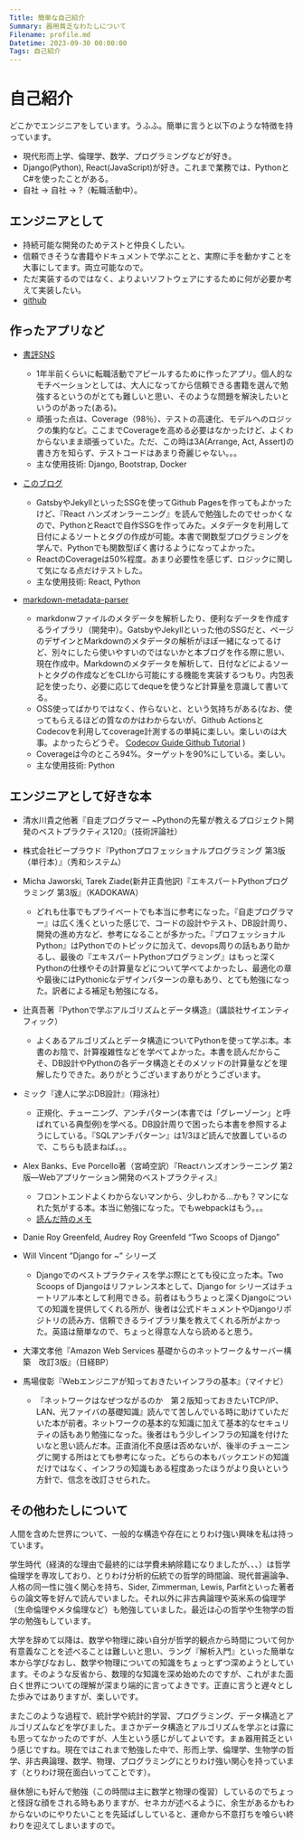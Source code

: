 ```yaml
---
Title: 簡単な自己紹介
Summary: 器用貧乏なわたしについて
Filename: profile.md
Datetime: 2023-09-30 00:00:00
Tags: 自己紹介
---
```


# 自己紹介

どこかでエンジニアをしています。うふふ。簡単に言うと以下のような特徴を持っています。
- 現代形而上学、倫理学、数学、プログラミングなどが好き。
- Django(Python), React(JavaScript)が好き。これまで業務では、PythonとC#を使ったことがある。
- 自社 → 自社 → ?（転職活動中）。

## エンジニアとして

- 持続可能な開発のためテストと仲良くしたい。
- 信頼できそうな書籍やドキュメントで学ぶことと、実際に手を動かすことを大事にしてます。両立可能なので。
- ただ実装するのではなく、よりよいソフトウェアにするために何が必要か考えて実装したい。
- [github](https://github.com/metamasao)

## 作ったアプリなど

- [書評SNS](https://github.com/metamasao/review-sns)
  - 1年半前くらいに転職活動でアピールするために作ったアプリ。個人的なモチベーションとしては、大人になってから信頼できる書籍を選んで勉強するというのがとても難しいと思い、そのような問題を解決したいというのがあった(ある)。
  - 頑張った点は、Coverage（98％）、テストの高速化、モデルへのロジックの集約など。ここまでCoverageを高める必要はなかったけど、よくわからないまま頑張っていた。ただ、この時は3A(Arrange, Act, Assert)の書き方を知らず、テストコードはあまり奇麗じゃない。。。
  - 主な使用技術: Django, Bootstrap, Docker

- [このブログ](https://github.com/metamasao/metamasao.github.io)
  - GatsbyやJekyllといったSSGを使ってGithub Pagesを作ってもよかったけど、『React ハンズオンラーニング』を読んで勉強したのでせっかくなので、PythonとReactで自作SSGを作ってみた。メタデータを利用して日付によるソートとタグの作成が可能。本書で関数型プログラミングを学んで、Pythonでも関数型ぽく書けるようになってよかった。
  - ReactのCoverageは50%程度。あまり必要性を感じず、ロジックに関して気になる点だけテストした。
  - 主な使用技術: React, Python

- [markdown-metadata-parser](https://github.com/metamasao/markdown-metadata-parser)
  - markdonwファイルのメタデータを解析したり、便利なデータを作成するライブラリ（開発中）。GatsbyやJekyllといった他のSSGだと、ページのデザインとMarkdownのメタデータの解析がほぼ一緒になってるけど、別々にしたら使いやすいのではないかと本ブログを作る際に思い、現在作成中。Markdownのメタデータを解析して、日付などによるソートとタグの作成などをCLIから可能にする機能を実装するつもり。内包表記を使ったり、必要に応じてdequeを使うなど計算量を意識して書いてる。
  - OSS使ってばかりではなく、作らないと、という気持ちがある(なお、使ってもらえるほどの質なのかはわからないが、Github ActionsとCodecovを利用してcoverage計測するの単純に楽しい。楽しいのは大事。よかったらどうぞ。 [Codecov Guide Github Tutorial](https://docs.codecov.com/docs/github-tutorial) )
  - Coverageは今のところ94%。ターゲットを90%にしている。楽しい。
  - 主な使用技術: Python

## エンジニアとして好きな本

- 清水川貴之他著『自走プログラマー ~Pythonの先輩が教えるプロジェクト開発のベストプラクティス120』（技術評論社）
- 株式会社ビープラウド『Pythonプロフェッショナルプログラミング 第3版 （単行本）』（秀和システム）
- Micha Jaworski, Tarek Ziade(新井正貴他訳)『エキスパートPythonプログラミング 第3版』（KADOKAWA）
  - どれも仕事でもプライベートでも本当に参考になった。『自走プログラマー』は広く浅くといった感じで、コードの設計やテスト、DB設計周り、開発の進め方など、参考になることが多かった。『プロフェッショナルPython』はPythonでのトピックに加えて、devops周りの話もあり助かるし、最後の『エキスパートPythonプログラミング』はもっと深くPythonの仕様やその計算量などについて学べてよかったし、最適化の章や最後にはPythonicなデザインパターンの章もあり、とても勉強になった。訳者による補足も勉強になる。

- 辻真吾著『Pythonで学ぶアルゴリズムとデータ構造』（講談社サイエンティフィック）
  - よくあるアルゴリズムとデータ構造についてPythonを使って学ぶ本。本書のお陰で、計算複雑性などを学べてよかった。本書を読んだからこそ、DB設計やPythonの各データ構造とそのメソッドの計算量などを理解したりできた。ありがとうございますありがとうございます。

- ミック『達人に学ぶDB設計』（翔泳社）
  - 正規化、チューニング、アンチパターン(本書では「グレーゾーン」と呼ばれている典型例)を学べる。DB設計周りで困ったら本書を参照するようにしている。『SQLアンチパターン』は1/3ほど読んで放置しているので、こちらも読まねば。。。

- Alex Banks、Eve Porcello著（宮崎空訳）『Reactハンズオンラーニング 第2版―Webアプリケーション開発のベストプラクティス』
  - フロントエンドよくわからないマンから、少しわかる…かも？マンになれた気がする本。本当に勉強になった。でもwebpackはもう。。。
  - [読んだ時のメモ](https://metamasao.github.io/#/blogs/first_react_app.md)

- Danie Roy Greenfeld, Audrey Roy Greenfeld “Two Scoops of Django”
- Will Vincent ”Django for ~” シリーズ
  - Djangoでのベストプラクティスを学ぶ際にとても役に立った本。Two Scoops of Djangoはリファレンス本として、Django for シリーズはチュートリアル本として利用できる。前者はもうちょっと深くDjangoについての知識を提供してくれる所が、後者は公式ドキュメントやDjangoリポジトリの読み方、信頼できるライブラリ集を教えてくれる所がよかった。英語は簡単なので、ちょっと得意な人なら読めると思う。

- 大澤文孝他『Amazon Web Services 基礎からのネットワーク＆サーバー構築　改訂3版』（日経BP）
- 馬場俊彰『Webエンジニアが知っておきたいインフラの基本』（マイナビ）
  - 『ネットワークはなぜつながるのか　第２版知っておきたいTCP/IP、LAN、光ファイバの基礎知識』読んでて苦しんでいる時に助けていただいた本が前者。ネットワークの基本的な知識に加えて基本的なセキュリティの話もあり勉強になった。後者はもう少しインフラの知識を付けたいなと思い読んだ本。正直消化不良感は否めないが、後半のチューニングに関する所はとても参考になった。どちらの本もバックエンドの知識だけではなく、インフラの知識もある程度あったほうがより良いという方針で、信念を改訂させられた。

## その他わたしについて
人間を含めた世界について、一般的な構造や存在にとりわけ強い興味を私は持っています。

学生時代（経済的な理由で最終的には学費未納除籍になりましたが、、、）は哲学倫理学を専攻しており、とりわけ分析的伝統での哲学的時間論、現代普遍論争、人格の同一性に強く関心を持ち、Sider, Zimmerman, Lewis, Parfitといった著者らの論文等を好んで読んでいました。それ以外に非古典論理や英米系の倫理学（生命倫理やメタ倫理など）も勉強していました。最近は心の哲学や生物学の哲学の勉強もしています。

大学を辞めて以降は、数学や物理に疎い自分が哲学的観点から時間について何か有意義なことを述べることは難しいと思い、ラング『解析入門』といった簡単な本から学びなおし、数学や物理についての知識をちょっとずつ深めようとしています。そのような反省から、数理的な知識を深め始めたのですが、これがまた面白く世界についての理解が深まり端的に言ってよきです。正直に言うと遅々とした歩みではありますが、楽しいです。

またこのような過程で、統計学や統計的学習、プログラミング、データ構造とアルゴリズムなどを学びました。まさかデータ構造とアルゴリズムを学ぶとは露にも思ってなかったのですが、人生という感じがしてよいです。まぁ器用貧乏という感じですね。現在ではこれまで勉強した中で、形而上学、倫理学、生物学の哲学、非古典論理、数学、物理、プログラミングにとりわけ強い関心を持っています（とりわけ現在面白いってことです）。

昼休憩にも好んで勉強（この時間は主に数学と物理の復習）しているのでちょっと怪訝な顔をされる時もありますが、セネカが述べるように、余生があるかもわからないのにやりたいことを先延ばししていると、運命から不意打ちを喰らい終わりを迎えてしまいますので。
